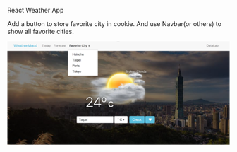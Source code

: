 React Weather App

Add a button to store favorite city in cookie. And use Navbar(or others) to show all favorite cities.

![snapshot](img/snapshot.png)
